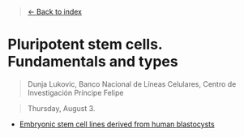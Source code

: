 > [<- Back to index](README.md)

# Pluripotent stem cells. Fundamentals and types

> Dunja Lukovic, Banco Nacional de Líneas Celulares, Centro de Investigación Príncipe Felipe

> Thursday, August 3.

- [Embryonic stem cell lines derived from human blastocysts](https://www.ncbi.nlm.nih.gov/pubmed/9804556)
